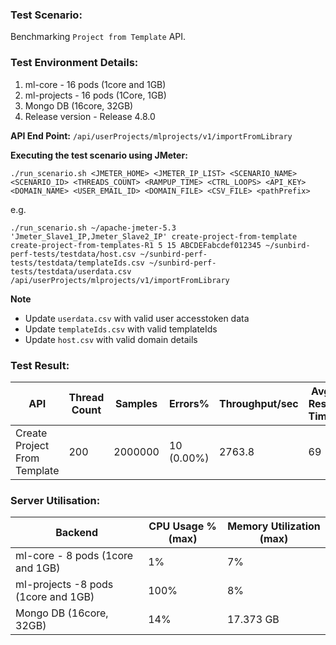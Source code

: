 ### Test Scenario:
Benchmarking `Project from Template` API.

### Test Environment Details:
1. ml-core - 16 pods (1core and 1GB)
2. ml-projects - 16 pods (1Core, 1GB) 
3. Mongo DB (16core, 32GB)
4. Release version - Release 4.8.0

**API End Point:** `/api/userProjects/mlprojects/v1/importFromLibrary`

**Executing the test scenario using JMeter:**

```./run_scenario.sh <JMETER_HOME> <JMETER_IP_LIST> <SCENARIO_NAME> <SCENARIO_ID> <THREADS_COUNT> <RAMPUP_TIME> <CTRL_LOOPS> <API_KEY> <DOMAIN_NAME> <USER_EMAIL_ID> <DOMAIN_FILE> <CSV_FILE> <pathPrefix> ```

e.g.

```./run_scenario.sh ~/apache-jmeter-5.3 'Jmeter_Slave1_IP,Jmeter_Slave2_IP' create-project-from-template create-project-from-templates-R1 5 15 ABCDEFabcdef012345 ~/sunbird-perf-tests/testdata/host.csv ~/sunbird-perf-tests/testdata/templateIds.csv ~/sunbird-perf-tests/testdata/userdata.csv /api/userProjects/mlprojects/v1/importFromLibrary```

**Note**
- Update `userdata.csv` with valid user accesstoken data
- Update `templateIds.csv` with valid templateIds 
- Update `host.csv` with valid domain details

### Test Result:
| API           | Thread Count  | Samples  | Errors%   | Throughput/sec  |Avg Resp Time  |   95th pct  |  99th pct   |
| ------------- | ------------- | -------- | --------- | --------------- |---------------|-------------|-------------|
| Create Project From Template  | 200           |  2000000  | 10 (0.00%) | 2763.8       |     69    |   264    |	327|


### Server Utilisation:
| Backend          | CPU Usage %(max) | Memory Utilization (max) |
| ------------- | ------------- |------------- |
|ml-core - 8 pods (1core and 1GB)|1%|7%|
|ml-projects -8 pods (1core and 1GB)|100%|8%|
|Mongo DB (16core, 32GB)| 14%| 17.373 GB   |

